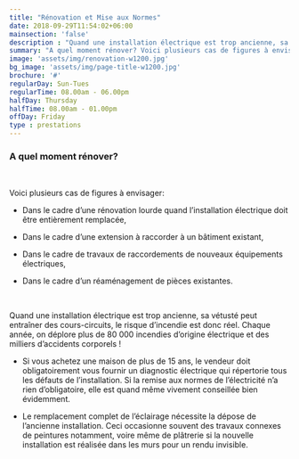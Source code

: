 ```yaml
---
title: "Rénovation et Mise aux Normes"
date: 2018-09-29T11:54:02+06:00
mainsection: 'false'
description : "Quand une installation électrique est trop ancienne, sa vétusté peut entraîner des cours-circuits, le risque d’incendie est donc réel. Chaque année, on déplore plus de 80 000 incendies d’origine électrique et des milliers d’accidents corporels !"
summary: "A quel moment rénover? Voici plusieurs cas de figures à envisager"
image: 'assets/img/renovation-w1200.jpg'
bg_image: 'assets/img/page-title-w1200.jpg'
brochure: '#'
regularDay: Sun-Tues
regularTime: 08.00am - 06.00pm
halfDay: Thursday
halfTime: 08.00am - 01.00pm
offDay: Friday
type : prestations
---
```


### A quel moment rénover?

<br>

Voici plusieurs cas de figures à envisager:

- Dans le cadre d’une rénovation lourde quand l’installation électrique doit être entièrement remplacée,

- Dans le cadre d’une extension à raccorder à un bâtiment existant,

- Dans le cadre de travaux de raccordements de nouveaux équipements électriques,

- Dans le cadre d’un réaménagement de pièces existantes.

<br>

Quand une installation électrique est trop ancienne, sa vétusté peut entraîner des cours-circuits, le risque d’incendie est donc réel. Chaque année, on déplore plus de 80 000 incendies d’origine électrique et des milliers d’accidents corporels !

- Si vous achetez une maison de plus de 15 ans, le vendeur doit obligatoirement vous fournir un diagnostic électrique qui répertorie tous les défauts de l’installation. Si la remise aux normes de l’électricité n’a rien d’obligatoire, elle est quand même vivement conseillée bien évidemment.

- Le remplacement complet de l’éclairage nécessite la dépose de l’ancienne installation. Ceci occasionne souvent des travaux connexes de peintures notamment, voire même de plâtrerie si la nouvelle installation est réalisée dans les murs pour un rendu invisible.

